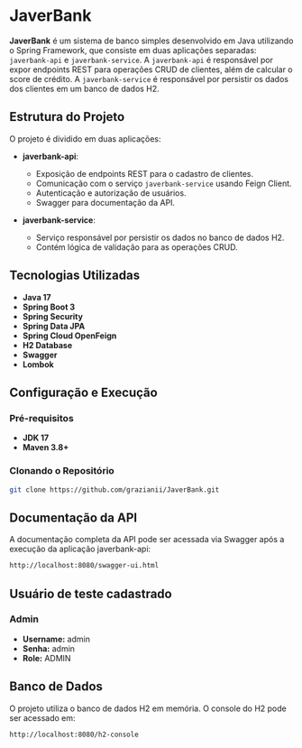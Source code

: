 # JaverBank

**JaverBank** é um sistema de banco simples desenvolvido em Java utilizando o Spring Framework, que consiste em duas aplicações separadas: `javerbank-api` e `javerbank-service`. A `javerbank-api` é responsável por expor endpoints REST para operações CRUD de clientes, além de calcular o score de crédito. A `javerbank-service` é responsável por persistir os dados dos clientes em um banco de dados H2.

## Estrutura do Projeto

O projeto é dividido em duas aplicações:

- **javerbank-api**: 
  - Exposição de endpoints REST para o cadastro de clientes.
  - Comunicação com o serviço `javerbank-service` usando Feign Client.
  - Autenticação e autorização de usuários.
  - Swagger para documentação da API.

- **javerbank-service**:
  - Serviço responsável por persistir os dados no banco de dados H2.
  - Contém lógica de validação para as operações CRUD.

## Tecnologias Utilizadas

- **Java 17**
- **Spring Boot 3**
- **Spring Security**
- **Spring Data JPA**
- **Spring Cloud OpenFeign**
- **H2 Database**
- **Swagger**
- **Lombok**

## Configuração e Execução

### Pré-requisitos

- **JDK 17**
- **Maven 3.8+**

### Clonando o Repositório

```bash
git clone https://github.com/grazianii/JaverBank.git
```

## Documentação da API

A documentação completa da API pode ser acessada via Swagger após a execução da aplicação javerbank-api:

```bash
http://localhost:8080/swagger-ui.html
```

## Usuário de teste cadastrado

### Admin
- **Username:** admin
- **Senha:** admin
- **Role:** ADMIN

## Banco de Dados

O projeto utiliza o banco de dados H2 em memória. O console do H2 pode ser acessado em:
```bash
http://localhost:8080/h2-console
```
